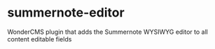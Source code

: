 # summernote-editor
WonderCMS plugin that adds the Summernote WYSIWYG editor to all content editable fields
